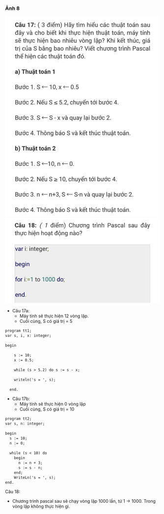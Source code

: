 ### Ảnh 8
![Ảnh 8-1](img/8-1.jpg)
![Ảnh 8-2](img/8-2.jpg)

- Câu 17a:
  - Máy tính sẽ thực hiện 12 vòng lặp.
  - Cuối cùng, S có giá trị = 5
```
program tt1;
var s, i, x: integer;

begin

    s := 10;
    x := 0.5;

    while (s > 5.2) do s := s - x;
    
    writeln('s = ', s);

  end.
```

- Câu 17b:
  - Máy tính sẽ thực hiện 0 vòng lặp 
  - Cuối cùng, S có giá trị = 10
```
program tt2;
var s, n: integer;

begin
  s := 10;
  n := 0;

  while (s < 10) do
    begin
      n := n + 3;
      s := s - n;
    end;
    WriteLn('s = ', s);
end.
```

Câu 18:
- Chương trình pascal sau sẽ chạy vòng lặp 1000 lần, từ 1 -> 1000. Trong vòng lặp không thực hiện gì.